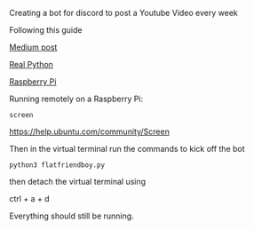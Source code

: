 Creating a bot for discord to post a Youtube Video every week

Following this guide

[Medium post](https://medium.com/simple-guides-to-technology/a-simple-guide-to-making-a-discord-bot-using-python-1e4738f2cdd0)

[Real Python](https://realpython.com/how-to-make-a-discord-bot-python/)

[Raspberry Pi](https://raspberrytips.com/make-a-discord-bot-on-pi/)

Running remotely on a Raspberry Pi:

```
screen
```
https://help.ubuntu.com/community/Screen

Then in the virtual terminal run the commands to kick off the bot 
```
python3 flatfriendboy.py
```

then detach the virtual terminal using

ctrl + a + d

Everything should still be running.
